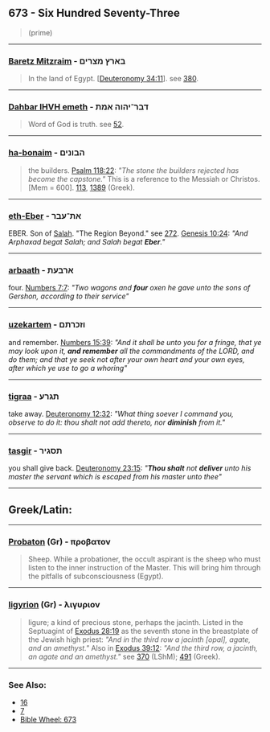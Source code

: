 ## 673 - Six Hundred Seventy-Three
> (prime)

---

### [Baretz Mitzraim](/keys/BARTz.MTzRIM) - בארץ מצרים
> In the land of Egypt. [[Deuteronomy 34:11](http://biblehub.com/deuteronomy/34-11.htm)]. see [380](380).

---

### [Dahbar IHVH emeth](/keys/DBR-IHVH.AMTh) - דבר־יהוה אמת
> Word of God is truth. see [52](52).

---

### [ha-bonaim](/keys/HBVNIMf) - הבונים
> the builders. [Psalm 118:22](http://biblehub.com/psalms/118-22.htm): *"The stone the builders rejected has become the capstone."* This is a reference to the Messiah or Christos. [Mem = 600]. [113](113), [1389](1389) (Greek).

---

### [eth-Eber](/keys/ATh-OBR) - את־עבר
EBER. Son of [Salah](/keys/ShLCh). "The Region Beyond." see [272](272). [Genesis 10:24](https://biblehub.com/genesis/10-24.htm): *"And Arphaxad begat Salah; and Salah begat **Eber**."*

---

### [arbaath](/keys/ARBOTh) - ארבעת
four. [Numbers 7:7](https://biblehub.com/numbers/7-7.htm): *"Two wagons and **four** oxen he gave unto the sons of Gershon, according to their service"*

---

### [uzekartem](/keys/VZKRThM) - וזכרתם
and remember. [Numbers 15:39](https://biblehub.com/numbers/15-39.htm): *"And it shall be unto you for a fringe, that ye may look upon it, **and remember** all the commandments of the LORD, and do them; and that ye seek not after your own heart and your own eyes, after which ye use to go a whoring"*

---

### [tigraa](/keys/ThGRO) - תגרע
take away. [Deuteronomy 12:32](https://biblehub.com/deuteronomy/12-32.htm): *"What thing soever I command you, observe to do it: thou shalt not add thereto, nor **diminish** from it."*

---

### [tasgir](/keys/ThSGIR) - תסגיר
you shall give back. [Deuteronomy 23:15](https://biblehub.com/deuteronomy/23-15.htm): *"**Thou shalt** not **deliver** unto his master the servant which is escaped from his master unto thee"*

---

## Greek/Latin:

---

### [Probaton](/greek?word=probaton) (Gr) - προβατον
> Sheep. While a probationer, the occult aspirant is the sheep who must listen to the inner instruction of the Master. This will bring him through the pitfalls of subconsciousness (Egypt).

---

### [ligyrion](/greek?word=ligurion) (Gr) - λιγυριον
> ligure; a kind of precious stone, perhaps the jacinth. Listed in the Septuagint of [Exodus 28:19](http://biblehub.com/exodus/28-19.htm) as the seventh stone in the breastplate of the Jewish high priest: *"And in the third row a jacinth [opal], agate, and an amethyst."* Also in [Exodus 39:12](http://biblehub.com/exodus/39-12.htm): *"And the third row, a jacinth, an agate and an amethyst."* see [370](370) (LShM); [491](491) (Greek).

---

### See Also:

- [16](16)
- [7](7)
- [Bible Wheel: 673](https://www.biblewheel.com//GR/GR_Database.php?SearchBy_Gematria=673)
